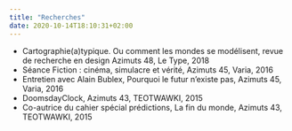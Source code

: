 ```yaml
---
title: "Recherches"
date: 2020-10-14T18:10:31+02:00
---
```


- Cartographie(a)typique. Ou comment les mondes
se modélisent, revue de recherche en design Azimuts 48,
Le Type, 2018
- Séance Fiction : cinéma, simulacre et vérité, Azimuts 45,
Varia, 2016
- Entretien avec Alain Bublex, Pourquoi le futur n’existe pas,
Azimuts 45, Varia, 2016
- DoomsdayClock, Azimuts 43, TEOTWAWKI, 2015
- Co-autrice du cahier spécial prédictions, La fin du monde,
Azimuts 43, TEOTWAWKI, 2015